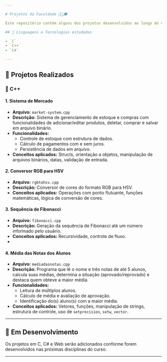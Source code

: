 ```yaml
---

# Projetos da Faculdade 👨‍💻🎓

Este repositório contém alguns dos projetos desenvolvidos ao longo do curso de Ciência da Computação. Os projetos estão organizados por linguagem de programação e tema, de acordo com o conteúdo estudado em aula.

## 🧠 Linguagens e Tecnologias estudadas

- `C`
- `C++`
- `C#`

---
```


## 📂 Projetos Realizados

### 📌 C++

#### 1. Sistema de Mercado
- **Arquivo:** `market-system.cpp`
- **Descrição:** Sistema de gerenciamento de estoque e compras com funcionalidades de adicionar/editar produtos, deletar, comprar e salvar em arquivo binário.
- **Funcionalidades:**
  - Controle de estoque com estrutura de dados.
  - Cálculo de pagamentos com e sem juros.
  - Persistência de dados em arquivo.
- **Conceitos aplicados:** Structs, orientação a objetos, manipulação de arquivos binários, datas, validação de entrada.

#### 2. Conversor RGB para HSV
- **Arquivo:** `rgbtohsv.cpp`
- **Descrição:** Conversor de cores do formato RGB para HSV.
- **Conceitos aplicados:** Operações com ponto flutuante, funções matemáticas, lógica de conversão de cores.

#### 3. Sequência de Fibonacci
- **Arquivo:** `fibonacci.cpp`
- **Descrição:** Geração da sequência de Fibonacci até um número informado pelo usuário.
- **Conceitos aplicados:** Recursividade, controle de fluxo.
- 
#### 4. Média das Notas dos Alunos
- **Arquivo:** `mediadasnotas.cpp`
- **Descrição:** Programa que lê o nome e três notas de até 5 alunos, calcula suas médias, determina a situação (aprovado/reprovado) e destaca quem obteve a maior média.
- **Funcionalidades:**
  - Leitura de múltiplos alunos.
  - Cálculo de média e avaliação de aprovação.
  - Identificação do(s) aluno(s) com a maior média.
- **Conceitos aplicados:** Vetores, funções, manipulação de strings, estrutura de controle, uso de `setprecision`, `setw`, `vector`.

---

## 🚧 Em Desenvolvimento

Os projetos em C, C# e Web serão adicionados conforme forem desenvolvidos nas próximas disciplinas do curso.

---
